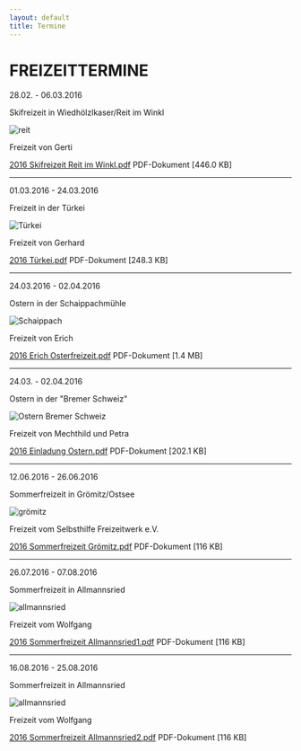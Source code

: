 ```yaml
---
layout: default
title: Termine
---
```

# FREIZEITTERMINE

28.02. - 06.03.2016

Skifreizeit in Wiedhölzlkaser/Reit im Winkl

![reit](/images/reit.jpeg)

Freizeit von Gerti

[2016 Skifreizeit Reit im Winkl.pdf](/pdf/SkifreizeitReitimWinkl2016.pdf)
PDF-Dokument [446.0 KB]

---------------------------------------------------------------------------

01.03.2016 - 24.03.2016

Freizeit in der Türkei

![Türkei](/images/türkei.jpeg)

Freizeit von Gerhard

[2016 Türkei.pdf](/pdf/Türkei2016.pdf)
PDF-Dokument [248.3 KB]

---------------------------------------------------------------------

24.03.2016 - 02.04.2016

Ostern in der Schaippachmühle

![Schaippach](/images/schaippach.jpeg)

Freizeit von Erich

[2016 Erich Osterfreizeit.pdf](/pdf/ErichOsterfreizeit2016.pdf)
PDF-Dokument [1.4 MB]


-------------------------------------------------------------------

24.03. - 02.04.2016

Ostern in der "Bremer Schweiz"

![Ostern Bremer Schweiz](/images/bremen.jpeg)

Freizeit von Mechthild und Petra

[2016 Einladung Ostern.pdf](/pdf/BremenOstern2016.pdf)
PDF-Dokument [202.1 KB]

-------------------------------------------------------------------

12.06.2016 - 26.06.2016

Sommerfreizeit in Grömitz/Ostsee

![grömitz](/images/groemitz.jpeg)

Freizeit vom Selbsthilfe Freizeitwerk e.V.

[2016 Sommerfreizeit Grömitz.pdf](/pdf/Grömitz2016.pdf)
PDF-Dokument [116 KB]

-------------------------------------------------------------------

26.07.2016 - 07.08.2016

Sommerfreizeit in Allmannsried

![allmannsried](/images/allmansried.jpeg)

Freizeit vom Wolfgang

[2016 Sommerfreizeit Allmannsried1.pdf](/pdf/Allmannsried1-2016.pdf)
PDF-Dokument [116 KB]

-------------------------------------------------------------------

16.08.2016 - 25.08.2016

Sommerfreizeit in Allmannsried

![allmannsried](/images/allmansried.jpeg)

Freizeit vom Wolfgang

[2016 Sommerfreizeit Allmannsried2.pdf](/pdf/Allmannsried2-2016.pdf)
PDF-Dokument [116 KB]
